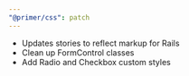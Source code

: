 ```yaml
---
"@primer/css": patch
---
```


- Updates stories to reflect markup for Rails
- Clean up FormControl classes
- Add Radio and Checkbox custom styles
